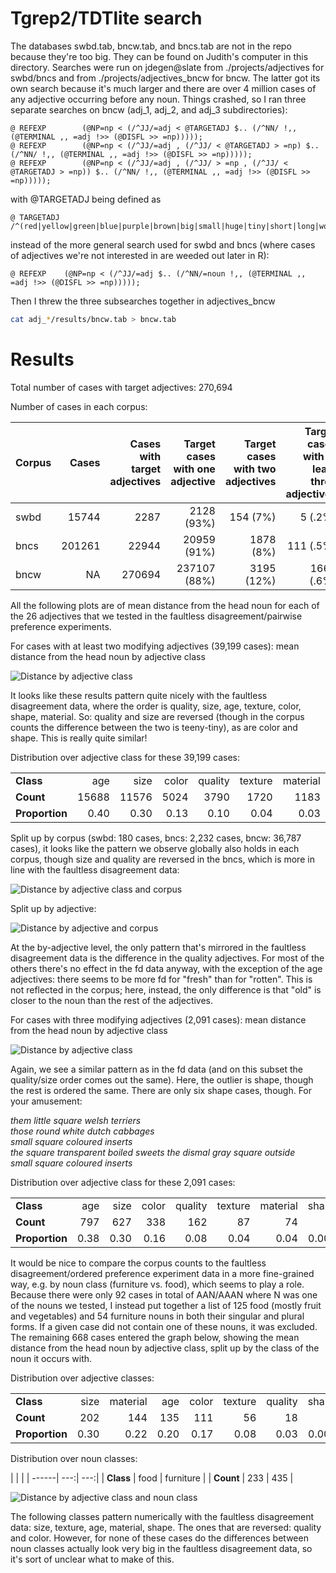 # Tgrep2/TDTlite search

The databases swbd.tab, bncw.tab, and bncs.tab are not in the repo because they're too big. They can be found on Judith's computer in this directory. Searches were run on jdegen@slate from ./projects/adjectives for swbd/bncs and from ./projects/adjectives_bncw for bncw. The latter got its own search because it's much larger and there are over 4 million cases of any adjective occurring before any noun. Things crashed, so I ran three separate searches on bncw (adj_1, adj_2, and adj_3 subdirectories):

```
@ REFEXP        (@NP=np < (/^JJ/=adj < @TARGETADJ $.. (/^NN/ !,, (@TERMINAL ,, =adj !>> (@DISFL >> =np)))));
@ REFEXP        (@NP=np < (/^JJ/=adj , (/^JJ/ < @TARGETADJ > =np) $.. (/^NN/ !,, (@TERMINAL ,, =adj !>> (@DISFL >> =np)))));
@ REFEXP        (@NP=np < (/^JJ/=adj , (/^JJ/ > =np , (/^JJ/ < @TARGETADJ > =np)) $.. (/^NN/ !,, (@TERMINAL ,, =adj !>> (@DISFL >> =np)))));
```
with @TARGETADJ being defined as

```
@ TARGETADJ     /^(red|yellow|green|blue|purple|brown|big|small|huge|tiny|short|long|wooden|plastic|metal|smooth|hard|soft|old|new|rotten|fresh|good|bad|round|square)$/;
```

instead of the more general search used for swbd and bncs (where cases of adjectives we're not interested in are weeded out later in R):

```
@ REFEXP	(@NP=np < (/^JJ/=adj $.. (/^NN/=noun !,, (@TERMINAL ,, =adj !>> (@DISFL >> =np)))));
```

Then I threw the three subsearches together in adjectives_bncw

``` bash
cat adj_*/results/bncw.tab > bncw.tab
```

# Results

Total number of cases with target adjectives: 270,694

Number of cases in each corpus:

| Corpus | Cases |  Cases with target adjectives | Target cases with one adjective | Target cases with two adjectives | Target cases with at least three adjectives |
| -------|-----:|-----:|-----:|-----:|-----:|
| swbd | 15744 | 2287 | 2128 (93%) | 154 (7%) | 5 (.2%) |
| bncs | 201261 | 22944 | 20959 (91%) | 1878 (8%) | 111 (.5%) |
| bncw | NA | 270694 | 237107 (88%) | 3195 (12%) | 1662 (.6%) |


All the following plots are of mean distance from the head noun for each of the 26 adjectives that we tested in the faultless disagreement/pairwise preference experiments. 

For cases with at least two modifying adjectives (39,199 cases): mean distance from the head noun by adjective class

![Distance by adjective class](/corpus_results/graphs/mean_distance_from_noun_morethanonemodifier.jpg "Distance by adjective class for cases with at least two modifiers")

It looks like these results pattern quite nicely with the faultless disagreement data, where the order is quality, size, age, texture, color, shape, material. So: quality and size are reversed (though in the corpus counts the difference between the two is teeny-tiny), as are color and shape. This is really quite similar!

Distribution over adjective class for these 39,199 cases:

| | | | | | | | |
| ------| ---:| ---:| ---:| ---:| --:| ---:| ---:|
| **Class** |     age     | size |    color |  quality |  texture | material |    shape |
| **Count** |   15688 |   11576 |     5024 |     3790 |     1720 |     1183 |      218 | 
| **Proportion** | 0.40   |  0.30 |     0.13 |     0.10 |     0.04 |     0.03 |     0.01 |

Split up by corpus (swbd: 180 cases, bncs: 2,232 cases, bncw: 36,787 cases), it looks like the pattern we observe globally also holds in each corpus, though size and quality are reversed in the bncs, which is more in line with the faultless disagreement data:

![Distance by adjective class and corpus](/corpus_results/graphs/mean_distance_from_noun_morethanonemodifier_bycorpus.jpg "Distance by adjective class and corpus for cases with at least two modifiers")

Split up by adjective:

![Distance by adjective and corpus](/corpus_results/graphs/mean_distance_from_noun_morethanonemodifier_byadj.jpg "Distance by adjective and corpus for cases with at least two modifiers")

At the by-adjective level, the only pattern that's mirrored in the faultless disagreement data is the difference in the quality adjectives. For most of the others there's no effect in the fd data anyway, with the exception of the age adjectives: there seems to be more fd for "fresh" than for "rotten". This is not reflected in the corpus; here, instead, the only difference is that "old" is closer to the noun than the rest of the adjectives.

For cases with three modifying adjectives (2,091 cases): mean distance from the head noun by adjective class

![Distance by adjective class](/corpus_results/graphs/mean_distance_from_noun_morethantwomodifiers.jpg "Distance by adjective class for cases with  three modifiers")

Again, we see a similar pattern as in the fd data (and on this subset the quality/size order comes out the same). Here, the outlier is shape, though the rest is ordered the same. There are only six shape cases, though. For your amusement:

*them little square welsh terriers*    
*those round white dutch cabbages*     
*small square coloured inserts*        
*the square transparent boiled sweets*
*the dismal gray square outside*      
*small square coloured inserts*

Distribution over adjective class for these 2,091 cases:

| | | | | | | | |
| ------| ---:| ---:| ---:| ---:| --:| ---:| ---:|
| **Class** |     age     | size |    color |  quality |  texture | material |    shape |
| **Count** |   797 |     627 |      338 |      162 |       87 |       74 |        6 |
| **Proportion** | 0.38 |    0.30 |     0.16 |     0.08 |     0.04 |     0.04 |     0.003 |



It would be nice to compare the corpus counts to the faultless disagreement/ordered preference experiment data in a more fine-grained way, e.g. by noun class (furniture vs. food), which seems to play a role. Because there were only 92 cases in total of AAN/AAAN where N was one of the nouns we tested, I instead put together a list of 125 food (mostly fruit and vegetables) and 54 furniture nouns in both their singular and plural forms. If a given case did not contain one of these nouns, it was excluded. The remaining 668 cases entered the graph below, showing the mean distance from the head noun by adjective class, split up by the class of the noun it occurs with. 

Distribution over adjective classes:

| | | | | | | | |
| ------| ---:| ---:| ---:| ---:| --:| ---:| ---:|
| **Class** |    size |  material | age | color | texture |  quality |   shape |
| **Count** |    202  |    144 |      135 |      111 |       56 |       18 |        2 |
| **Proportion** | 0.30  |   0.22 |     0.20 |     0.17 |     0.08 |     0.03 |     0.003 |

Distribution over noun classes:

| | |
| ------| ---:| ---:|
| **Class** |     food | furniture |
| **Count** |      233 |      435 |

![Distance by adjective class and noun class](/corpus_results/graphs/mean_distance_from_noun_morethanonemodifier_bynounclass.jpg "Distance by adjective class and noun class for cases with at least two modifiers")

The following classes pattern numerically with the faultless disagreement data: size, texture, age, material, shape. The ones that are reversed: quality and color. However, for none of these cases do the differences between noun classes actually look very big in the faultless disagreement data, so it's sort of unclear what to make of this.
